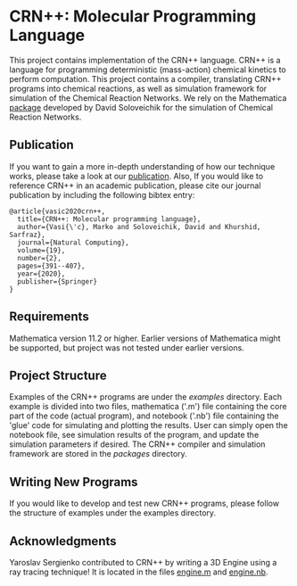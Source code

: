 # CRN++: Molecular Programming Language

This project contains implementation of the CRN++ language. CRN++ is a
language for programming deterministic (mass-action) chemical kinetics
to perform computation. This project contains a compiler, translating
CRN++ programs into chemical reactions, as well as simulation
framework for simulation of the Chemical Reaction Networks. We rely on
the Mathematica
[package](http://users.ece.utexas.edu/~soloveichik/crnsimulator.html)
developed by David Soloveichik for the simulation of Chemical Reaction
Networks.

## Publication

If you want to gain a more in-depth understanding of how our technique
works, please take a look at our
[publication](https://arxiv.org/pdf/1809.07430.pdf
"publication"). Also, If you would like to reference CRN++ in an
academic publication, please cite our journal publication by including
the following bibtex entry:

```
@article{vasic2020crn++,
  title={CRN++: Molecular programming language},
  author={Vasi{\'c}, Marko and Soloveichik, David and Khurshid, Sarfraz},
  journal={Natural Computing},
  volume={19},
  number={2},
  pages={391--407},
  year={2020},
  publisher={Springer}
}
```
<!-- ``` -->
<!-- @inproceedings{VasicETAL18CrnPlusPlus, -->
<!-- 	title = {CRN++: Molecular Programming Language}, -->
<!-- 	author = {Vasic, Marko and Soloveichik, David and Khurshid, Sarfraz}, -->
<!--         booktitle = {Proceedings of the 24th International Conference on {DNA} Computing and Molecular Programming}, -->
<!--         year = {2018} -->
<!-- } -->
<!-- ``` -->

## Requirements

Mathematica version 11.2 or higher. Earlier versions of Mathematica
might be supported, but project was not tested under earlier versions.

## Project Structure

Examples of the CRN++ programs are under the *examples*
directory. Each example is divided into two files, mathematica ('.m')
file containing the core part of the code (actual program), and
notebook ('.nb') file containing the 'glue' code for simulating and
plotting the results. User can simply open the notebook file, see
simulation results of the program, and update the simulation
parameters if desired. The CRN++ compiler and simulation framework are
stored in the *packages* directory.

## Writing New Programs

If you would like to develop and test new CRN++ programs, please
follow the structure of examples under the examples directory.

## Acknowledgments

Yaroslav Sergienko contributed to CRN++ by writing a 3D Engine using a ray tracing technique! 
It is located in the files [engine.m](https://github.com/marko-vasic/crnPlusPlus/blob/master/examples/analog_algorithms/3dEngine.m) and [engine.nb](https://github.com/marko-vasic/crnPlusPlus/blob/master/examples/analog_algorithms/3dEngine.m).
